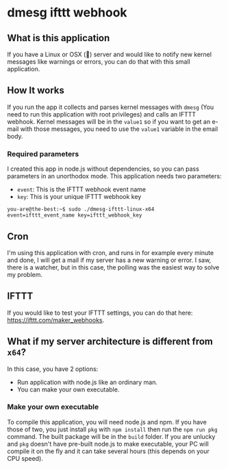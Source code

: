 # dmesg ifttt webhook

## What is this application
If you have a Linux or OSX (🤮) server and would like to notify new kernel messages like warnings or errors, you can do that with this small application.

## How It works
If you run the app it collects and parses kernel messages with `dmesg` (You need to run this application with root privileges) and calls an IFTTT webhook. Kernel messages will be in the `value1` so if you want to get an e-mail with those messages, you need to use the `value1` variable in the email body.

### Required parameters
I created this app in node.js without dependencies, so you can pass parameters in an unorthodox mode.
This application needs two parameters:
 - `event`: This is the IFTTT webhook event name
 - `key`: This is your unique IFTTT webhook key

```shell
you-are@the-best:~$ sudo ./dmesg-ifttt-linux-x64 event=ifttt_event_name key=ifttt_webhook_key
```

## Cron
I'm using this application with cron, and runs in for example every minute and done, I will get a mail if my server has a new warning or error. I saw, there is a watcher, but in this case, the polling was the easiest way to solve my problem.

## IFTTT
If you would like to test your IFTTT settings, you can do that here: https://ifttt.com/maker_webhooks.

## What if my server architecture is different from `x64`?
In this case, you have 2 options:
 - Run application with node.js like an ordinary man.
 - You can make your own executable.

### Make your own executable
To compile this application, you will need node.js and npm. If you have those of two, you just install `pkg` with `npm install` then run the `npm run pkg` command.
The built package will be in the `build` folder.
If you are unlucky and `pkg` doesn't have pre-built node.js to make executable, your PC will compile it on the fly and it can take several hours (this depends on your CPU speed).
